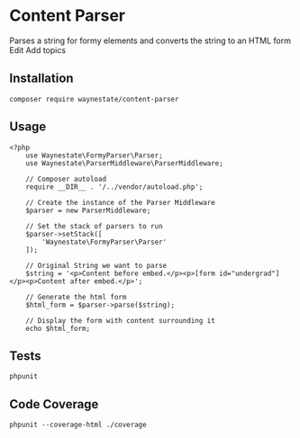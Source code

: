 Content Parser
================

Parses a string for formy elements and converts the string to an HTML form Edit
Add topics

Installation
-----

    composer require waynestate/content-parser

Usage
-----

    <?php
        use Waynestate\FormyParser\Parser;
        use Waynestate\ParserMiddleware\ParserMiddleware;

        // Composer autoload
        require __DIR__ . '/../vendor/autoload.php';

        // Create the instance of the Parser Middleware
        $parser = new ParserMiddleware;

        // Set the stack of parsers to run
        $parser->setStack([
            'Waynestate\FormyParser\Parser'
        ]);

        // Original String we want to parse
        $string = '<p>Content before embed.</p><p>[form id="undergrad"]</p><p>Content after embed.</p>';

        // Generate the html form
        $html_form = $parser->parse($string);

        // Display the form with content surrounding it
        echo $html_form;

Tests
-----

    phpunit

Code Coverage
-----

    phpunit --coverage-html ./coverage
